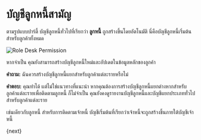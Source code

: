<!-- add-breadcrumbs -->
# บัญชีลูกหนี้สามัญ

ตามรูปแบบปาร์ตี้ บัญชีลูกหนี้ทั่วไปที่เรียกว่า **ลูกหนี้** ถูกสร้างขึ้นโดยอัตโนมัติ นี่คือบัญชีลูกหนี้เริ่มต้นสำหรับลูกค้าทั้งหมด

<img alt="Role Desk Permission" class="screenshot" src="{{docs_base_url}}/assets/img/articles/common-receivable.png">

หากจำเป็น คุณยังสามารถสร้างบัญชีลูกหนี้ใหม่และอัปเดตในข้อมูลหลักของลูกค้า

**คำถาม:** ฉันควรสร้างบัญชีลูกหนี้แยกสำหรับลูกค้าแต่ละรายหรือไม่

**คำตอบ:** คุณทำได้ แต่ไม่ใช่แนวทางที่แนะนำ หากคุณต้องการสร้างบัญชีลูกหนี้แยกต่างหากสำหรับลูกค้าแต่ละรายเพื่อติดตามลูกหนี้ ก็ไม่จำเป็น คุณยังคงดูรายงานบัญชีลูกหนี้และบัญชีแยกประเภททั่วไปสำหรับลูกค้าแต่ละราย

เช่นเดียวกับลูกหนี้ สำหรับการติดตามเจ้าหนี้ บัญชีเริ่มต้นที่เรียกว่าเจ้าหนี้จะถูกสร้างขึ้นภายใต้บัญชีเจ้าหนี้

{next}
